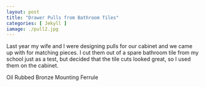 ```yaml
---
layout: post
title: "Drawer Pulls from Bathroom Tiles"
categories: [ Jekyll ]
iamage: ./pull2.jpg
---
```

Last year my wife and I were designing pulls for our cabinet and we came up with for matching pieces. I cut them out of a spare bathroom tile from my school just as a test, but decided that the tile cuts looked great, so I used them on the cabinet.

Oil Rubbed Bronze Mounting Ferrule
